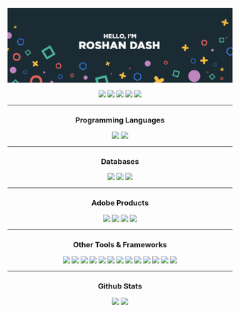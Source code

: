 [![Roshan's GitHub Banner](./assets/roshan.jpg)](https://roshandash.ml)

<p align="center">
<a href="https://roshandash.ml"><img src = "https://badges.pufler.dev/visits/roshan1337d/roshan1337d" height = 30px></a>
<a href="https://twitter.com/roshan1337d"><img src = "https://img.shields.io/badge/Twitter-Page?style=flat&logo=twitter&logoColor=white&color=1CA2F1" height = 30px></a>
<a href="https://www.linkedin.com/in/roshan-dash-29778a223/"><img src = "https://img.shields.io/badge/LinkedIn-Page?style=flat&logo=linkedin&logoColor=white&color=0E76A8" height = 30px></a>
<a href="https://discordapp.com/users/415490428721168384"><img src = "https://img.shields.io/badge/Discord-Page?style=flat&logo=discord&logoColor=white&color=4169E1" height = 30px></a>
<a href="https://www.instagram.com/roshan1337d/"><img src = "https://img.shields.io/badge/Instagram-Page?style=flat&logo=instagram&logoColor=white&color=DD2A7B" height = 30px></a>
<hr><h3 align="center">Programming Languages</h3>
<p align="center">
<img src = "https://cdn.jsdelivr.net/gh/devicons/devicon/icons/python/python-original.svg" height = 60px>
<img src = "https://cdn.jsdelivr.net/gh/devicons/devicon/icons/c/c-original.svg" height = 60px>
</p>
<hr><h3 align="center">Databases</h3>
<p align="center">
<img src = "https://img.shields.io/badge/MySQL-Page?style=flat&logo=mysql&logoColor=white&color=0f80cc" height = 30px>
<img src = "https://img.shields.io/badge/SQLite-Page?style=flat&logo=sqlite&logoColor=white&color=0f80cc" height = 30px>
<img src = "https://img.shields.io/badge/MongoDB-Page?style=flat&logo=mongodb&logoColor=white&color=4db33d" height = 30px>
</p>
<hr><h3 align="center">Adobe Products</h3>
<p align="center">
<img src = "https://cdn.jsdelivr.net/gh/devicons/devicon/icons/aftereffects/aftereffects-original.svg" height = 60px>
<img src = "https://cdn.jsdelivr.net/gh/devicons/devicon/icons/photoshop/photoshop-line.svg" height = 60px>
<img src = "https://cdn.jsdelivr.net/gh/devicons/devicon/icons/illustrator/illustrator-line.svg" height = 60px>
<img src = "https://cdn.jsdelivr.net/gh/devicons/devicon/icons/premierepro/premierepro-original.svg" height = 60px>
</p>
<hr><h3 align="center">Other Tools & Frameworks</h3>
<p align="center">
<img src = "https://img.shields.io/badge/VSCode-Page?style=flat&logo=visualstudiocode&logoColor=white&color=008bb9" height = 30px>
<img src = "https://img.shields.io/badge/Replit-Page?style=flat&logo=replit&logoColor=white&color=56676e" height = 30px>
<img src = "https://img.shields.io/badge/CLion-Page?style=flat&logo=clion&logoColor=white&color=0da96a" height = 30px>
<img src = "https://img.shields.io/badge/Github-Page?style=flat&logo=github&logoColor=white&color=8d028d" height = 30px>
<img src = "https://img.shields.io/badge/Heroku-Page?style=flat&logo=heroku&logoColor=white&color=6762a6" height = 30px>
<img src = "https://img.shields.io/badge/WordPress-Page?style=flat&logo=wordpress&logoColor=white&color=21759b" height = 30px>
<img src = "https://img.shields.io/badge/Bootstrap-Page?style=flat&logo=bootstrap&logoColor=white&color=563d7c" height = 30px>
<img src = "https://img.shields.io/badge/HTML-Page?style=flat&logo=html5&logoColor=white&color=e44d26" height = 30px>
<img src = "https://img.shields.io/badge/CSS-Page?style=flat&logo=css3&logoColor=white&color=264de4" height = 30px>
<img src = "https://img.shields.io/badge/Discord API-Page?style=flat&logo=discord&logoColor=white&color=4169E1" height = 30px>
<img src = "https://img.shields.io/badge/Flask-Page?style=flat&logo=flask&logoColor=white&color=008bb9" height = 30px>
<img src = "https://img.shields.io/badge/FastAPI-Page?style=flat&logo=fastapi&logoColor=white&color=009385" height = 30px>
<img src = "https://img.shields.io/badge/Pillow-Page?style=flat&logo=python&logoColor=white&color=3571a3" height = 30px>
</p>
<hr><h3 align="center">Github Stats</h3>
<p align="center">
<img src = "https://github-readme-stats.vercel.app/api/?username=roshan1337d&show_icons=true&title_color=fff&icon_color=79ff97&text_color=9f9f9f&bg_color=151515" height = 150px>
<img src = "https://github-readme-stats.vercel.app/api/top-langs/?username=roshan1337d&layout=compact&show_icons=true&title_color=fff&icon_color=79ff97&text_color=9f9f9f&bg_color=151515" height = 150px>
